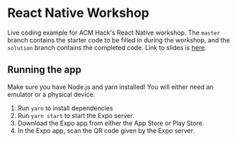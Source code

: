 # React Native Workshop

Live coding example for ACM Hack's React Native workshop.
The `master` branch contains the starter code to be filled in during the workshop, and the `solution` branch contains the completed code.
Link to slides is [here](https://acmurl.com/react-native-slides).

## Running the app

Make sure you have Node.js and yarn installed!
You will either need an emulator or a physical device.

1. Run `yarn` to install dependencies
2. Run `yarn start` to start the Expo server.
3. Download the Expo app from either the App Store or Play Store.
4. In the Expo app, scan the QR code given by the Expo server.